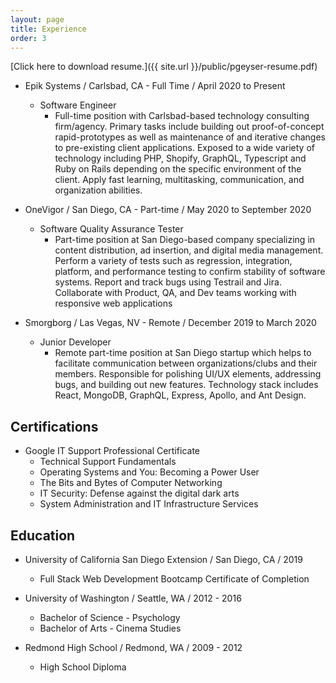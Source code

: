 ```yaml
---
layout: page
title: Experience
order: 3
---
```


[Click here to download resume.]({{ site.url }}/public/pgeyser-resume.pdf)

* Epik Systems / Carlsbad, CA - Full Time / April 2020 to Present
  * Software Engineer
    * Full-time position with Carlsbad-based technology consulting firm/agency. Primary tasks include building out proof-of-concept rapid-prototypes as well as maintenance of and iterative changes to pre-existing client applications. Exposed to a wide variety of technology including PHP, Shopify, GraphQL, Typescript and Ruby on Rails depending on the specific environment of the client. Apply fast learning, multitasking, communication, and organization abilities.

* OneVigor / San Diego, CA - Part-time / May 2020 to September 2020
  * Software Quality Assurance Tester
    * Part-time position at San Diego-based company specializing in content distribution, ad insertion, and digital media management. Perform a variety of tests such as regression, integration, platform, and performance testing to confirm stability of software systems. Report and track bugs using Testrail and Jira. Collaborate with Product, QA, and Dev teams working with responsive web applications

* Smorgborg / Las Vegas, NV - Remote / December 2019 to March 2020
  * Junior Developer
    * Remote part-time position at San Diego startup which helps to facilitate communication between organizations/clubs and their members. Responsible for polishing UI/UX elements, addressing bugs, and building out new features. Technology stack includes React, MongoDB, GraphQL, Express, Apollo, and Ant Design.

## Certifications

* Google IT Support Professional Certificate
  * Technical Support Fundamentals
  * Operating Systems and You: Becoming a Power User
  * The Bits and Bytes of Computer Networking
  * IT Security: Defense against the digital dark arts
  * System Administration and IT Infrastructure Services

## Education

* University of California San Diego Extension / San Diego, CA / 2019
  * Full Stack Web Development Bootcamp Certificate of Completion

* University of Washington / Seattle, WA / 2012 - 2016
  * Bachelor of Science - Psychology
  * Bachelor of Arts - Cinema Studies

* Redmond High School / Redmond, WA / 2009 - 2012
  * High School Diploma
